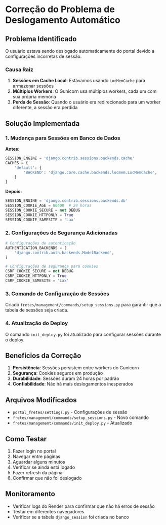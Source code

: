 # Correção do Problema de Deslogamento Automático

## Problema Identificado

O usuário estava sendo deslogado automaticamente do portal devido a configurações incorretas de sessão.

### Causa Raiz

1. **Sessões em Cache Local**: Estávamos usando `LocMemCache` para armazenar sessões
2. **Múltiplos Workers**: O Gunicorn usa múltiplos workers, cada um com sua própria memória
3. **Perda de Sessão**: Quando o usuário era redirecionado para um worker diferente, a sessão era perdida

## Solução Implementada

### 1. Mudança para Sessões em Banco de Dados

**Antes:**
```python
SESSION_ENGINE = 'django.contrib.sessions.backends.cache'
CACHES = {
    'default': {
        'BACKEND': 'django.core.cache.backends.locmem.LocMemCache',
    }
}
```

**Depois:**
```python
SESSION_ENGINE = 'django.contrib.sessions.backends.db'
SESSION_COOKIE_AGE = 86400  # 24 horas
SESSION_COOKIE_SECURE = not DEBUG
SESSION_COOKIE_HTTPONLY = True
SESSION_COOKIE_SAMESITE = 'Lax'
```

### 2. Configurações de Segurança Adicionadas

```python
# Configurações de autenticação
AUTHENTICATION_BACKENDS = [
    'django.contrib.auth.backends.ModelBackend',
]

# Configurações de segurança para cookies
CSRF_COOKIE_SECURE = not DEBUG
CSRF_COOKIE_HTTPONLY = True
CSRF_COOKIE_SAMESITE = 'Lax'
```

### 3. Comando de Configuração de Sessões

Criado `fretes/management/commands/setup_sessions.py` para garantir que a tabela de sessões seja criada.

### 4. Atualização do Deploy

O comando `init_deploy.py` foi atualizado para configurar sessões durante o deploy.

## Benefícios da Correção

1. **Persistência**: Sessões persistem entre workers do Gunicorn
2. **Segurança**: Cookies seguros em produção
3. **Durabilidade**: Sessões duram 24 horas por padrão
4. **Confiabilidade**: Não há mais deslogamentos inesperados

## Arquivos Modificados

- `portal_fretes/settings.py` - Configurações de sessão
- `fretes/management/commands/setup_sessions.py` - Novo comando
- `fretes/management/commands/init_deploy.py` - Atualizado

## Como Testar

1. Fazer login no portal
2. Navegar entre páginas
3. Aguardar alguns minutos
4. Verificar se ainda está logado
5. Fazer refresh da página
6. Confirmar que não foi deslogado

## Monitoramento

- Verificar logs do Render para confirmar que não há erros de sessão
- Testar em diferentes navegadores
- Verificar se a tabela `django_session` foi criada no banco
